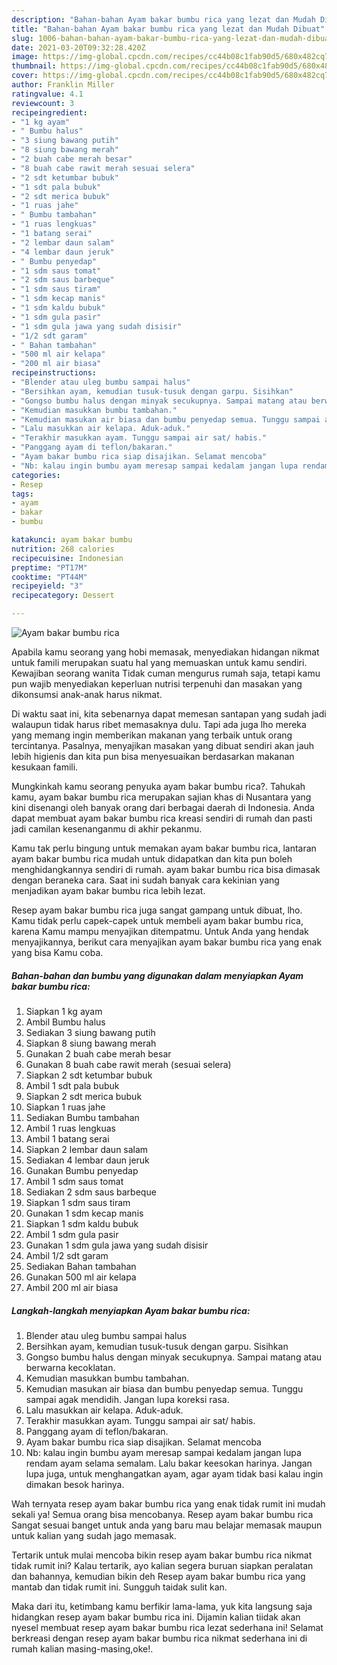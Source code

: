 ```yaml
---
description: "Bahan-bahan Ayam bakar bumbu rica yang lezat dan Mudah Dibuat"
title: "Bahan-bahan Ayam bakar bumbu rica yang lezat dan Mudah Dibuat"
slug: 1006-bahan-bahan-ayam-bakar-bumbu-rica-yang-lezat-dan-mudah-dibuat
date: 2021-03-20T09:32:28.420Z
image: https://img-global.cpcdn.com/recipes/cc44b08c1fab90d5/680x482cq70/ayam-bakar-bumbu-rica-foto-resep-utama.jpg
thumbnail: https://img-global.cpcdn.com/recipes/cc44b08c1fab90d5/680x482cq70/ayam-bakar-bumbu-rica-foto-resep-utama.jpg
cover: https://img-global.cpcdn.com/recipes/cc44b08c1fab90d5/680x482cq70/ayam-bakar-bumbu-rica-foto-resep-utama.jpg
author: Franklin Miller
ratingvalue: 4.1
reviewcount: 3
recipeingredient:
- "1 kg ayam"
- " Bumbu halus"
- "3 siung bawang putih"
- "8 siung bawang merah"
- "2 buah cabe merah besar"
- "8 buah cabe rawit merah sesuai selera"
- "2 sdt ketumbar bubuk"
- "1 sdt pala bubuk"
- "2 sdt merica bubuk"
- "1 ruas jahe"
- " Bumbu tambahan"
- "1 ruas lengkuas"
- "1 batang serai"
- "2 lembar daun salam"
- "4 lembar daun jeruk"
- " Bumbu penyedap"
- "1 sdm saus tomat"
- "2 sdm saus barbeque"
- "1 sdm saus tiram"
- "1 sdm kecap manis"
- "1 sdm kaldu bubuk"
- "1 sdm gula pasir"
- "1 sdm gula jawa yang sudah disisir"
- "1/2 sdt garam"
- " Bahan tambahan"
- "500 ml air kelapa"
- "200 ml air biasa"
recipeinstructions:
- "Blender atau uleg bumbu sampai halus"
- "Bersihkan ayam, kemudian tusuk-tusuk dengan garpu. Sisihkan"
- "Gongso bumbu halus dengan minyak secukupnya. Sampai matang atau berwarna kecoklatan."
- "Kemudian masukkan bumbu tambahan."
- "Kemudian masukan air biasa dan bumbu penyedap semua. Tunggu sampai agak mendidih. Jangan lupa koreksi rasa."
- "Lalu masukkan air kelapa. Aduk-aduk."
- "Terakhir masukkan ayam. Tunggu sampai air sat/ habis."
- "Panggang ayam di teflon/bakaran."
- "Ayam bakar bumbu rica siap disajikan. Selamat mencoba"
- "Nb: kalau ingin bumbu ayam meresap sampai kedalam jangan lupa rendam ayam selama semalam. Lalu bakar keesokan harinya. Jangan lupa juga, untuk menghangatkan ayam, agar ayam tidak basi kalau ingin dimakan besok harinya."
categories:
- Resep
tags:
- ayam
- bakar
- bumbu

katakunci: ayam bakar bumbu 
nutrition: 268 calories
recipecuisine: Indonesian
preptime: "PT17M"
cooktime: "PT44M"
recipeyield: "3"
recipecategory: Dessert

---
```



![Ayam bakar bumbu rica](https://img-global.cpcdn.com/recipes/cc44b08c1fab90d5/680x482cq70/ayam-bakar-bumbu-rica-foto-resep-utama.jpg)

Apabila kamu seorang yang hobi memasak, menyediakan hidangan nikmat untuk famili merupakan suatu hal yang memuaskan untuk kamu sendiri. Kewajiban seorang  wanita Tidak cuman mengurus rumah saja, tetapi kamu pun wajib menyediakan keperluan nutrisi terpenuhi dan masakan yang dikonsumsi anak-anak harus nikmat.

Di waktu  saat ini, kita sebenarnya dapat memesan santapan yang sudah jadi walaupun tidak harus ribet memasaknya dulu. Tapi ada juga lho mereka yang memang ingin memberikan makanan yang terbaik untuk orang tercintanya. Pasalnya, menyajikan masakan yang dibuat sendiri akan jauh lebih higienis dan kita pun bisa menyesuaikan berdasarkan makanan kesukaan famili. 



Mungkinkah kamu seorang penyuka ayam bakar bumbu rica?. Tahukah kamu, ayam bakar bumbu rica merupakan sajian khas di Nusantara yang kini disenangi oleh banyak orang dari berbagai daerah di Indonesia. Anda dapat membuat ayam bakar bumbu rica kreasi sendiri di rumah dan pasti jadi camilan kesenanganmu di akhir pekanmu.

Kamu tak perlu bingung untuk memakan ayam bakar bumbu rica, lantaran ayam bakar bumbu rica mudah untuk didapatkan dan kita pun boleh menghidangkannya sendiri di rumah. ayam bakar bumbu rica bisa dimasak dengan beraneka cara. Saat ini sudah banyak cara kekinian yang menjadikan ayam bakar bumbu rica lebih lezat.

Resep ayam bakar bumbu rica juga sangat gampang untuk dibuat, lho. Kamu tidak perlu capek-capek untuk membeli ayam bakar bumbu rica, karena Kamu mampu menyajikan ditempatmu. Untuk Anda yang hendak menyajikannya, berikut cara menyajikan ayam bakar bumbu rica yang enak yang bisa Kamu coba.

<!--inarticleads1-->

##### Bahan-bahan dan bumbu yang digunakan dalam menyiapkan Ayam bakar bumbu rica:

1. Siapkan 1 kg ayam
1. Ambil  Bumbu halus
1. Sediakan 3 siung bawang putih
1. Siapkan 8 siung bawang merah
1. Gunakan 2 buah cabe merah besar
1. Gunakan 8 buah cabe rawit merah (sesuai selera)
1. Siapkan 2 sdt ketumbar bubuk
1. Ambil 1 sdt pala bubuk
1. Siapkan 2 sdt merica bubuk
1. Siapkan 1 ruas jahe
1. Sediakan  Bumbu tambahan
1. Ambil 1 ruas lengkuas
1. Ambil 1 batang serai
1. Siapkan 2 lembar daun salam
1. Sediakan 4 lembar daun jeruk
1. Gunakan  Bumbu penyedap
1. Ambil 1 sdm saus tomat
1. Sediakan 2 sdm saus barbeque
1. Siapkan 1 sdm saus tiram
1. Gunakan 1 sdm kecap manis
1. Siapkan 1 sdm kaldu bubuk
1. Ambil 1 sdm gula pasir
1. Gunakan 1 sdm gula jawa yang sudah disisir
1. Ambil 1/2 sdt garam
1. Sediakan  Bahan tambahan
1. Gunakan 500 ml air kelapa
1. Ambil 200 ml air biasa




<!--inarticleads2-->

##### Langkah-langkah menyiapkan Ayam bakar bumbu rica:

1. Blender atau uleg bumbu sampai halus
1. Bersihkan ayam, kemudian tusuk-tusuk dengan garpu. Sisihkan
1. Gongso bumbu halus dengan minyak secukupnya. Sampai matang atau berwarna kecoklatan.
1. Kemudian masukkan bumbu tambahan.
1. Kemudian masukan air biasa dan bumbu penyedap semua. Tunggu sampai agak mendidih. Jangan lupa koreksi rasa.
1. Lalu masukkan air kelapa. Aduk-aduk.
1. Terakhir masukkan ayam. Tunggu sampai air sat/ habis.
1. Panggang ayam di teflon/bakaran.
1. Ayam bakar bumbu rica siap disajikan. Selamat mencoba
1. Nb: kalau ingin bumbu ayam meresap sampai kedalam jangan lupa rendam ayam selama semalam. Lalu bakar keesokan harinya. Jangan lupa juga, untuk menghangatkan ayam, agar ayam tidak basi kalau ingin dimakan besok harinya.




Wah ternyata resep ayam bakar bumbu rica yang enak tidak rumit ini mudah sekali ya! Semua orang bisa mencobanya. Resep ayam bakar bumbu rica Sangat sesuai banget untuk anda yang baru mau belajar memasak maupun untuk kalian yang sudah jago memasak.

Tertarik untuk mulai mencoba bikin resep ayam bakar bumbu rica nikmat tidak rumit ini? Kalau tertarik, ayo kalian segera buruan siapkan peralatan dan bahannya, kemudian bikin deh Resep ayam bakar bumbu rica yang mantab dan tidak rumit ini. Sungguh taidak sulit kan. 

Maka dari itu, ketimbang kamu berfikir lama-lama, yuk kita langsung saja hidangkan resep ayam bakar bumbu rica ini. Dijamin kalian tiidak akan nyesel membuat resep ayam bakar bumbu rica lezat sederhana ini! Selamat berkreasi dengan resep ayam bakar bumbu rica nikmat sederhana ini di rumah kalian masing-masing,oke!.

